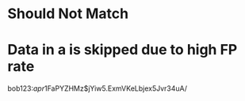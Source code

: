 # Should Not Match
# Data in a is skipped due to high FP rate
bob123:$apr1$FaPYZHMz$jYiw5.ExmVKeLbjex5Jvr34uA/
